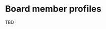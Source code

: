 <!--[metadata]>
+++
title = "Board member profiles"
description = "Board member profiles"
keywords = ["governance, board, members, profiles"]
[menu.main]
parent="smn_governance"
weight=1
+++
<![end-metadata]-->

# Board member profiles

TBD